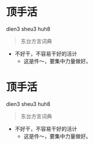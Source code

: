 # 顶手活
dien3 sheu3 huh8
> 东台方言词典
- 不好干，不容易干好的活计
  - 这是件～，要集中力量做好。

# 顶手活
dien3 sheu3 huh8
> 东台方言词典
- 不好干，不容易干好的活计
  - 这是件～，要集中力量做好。
